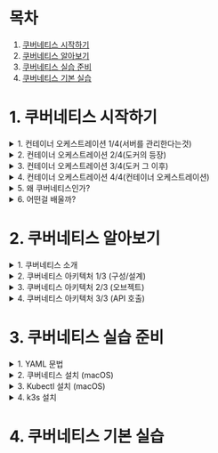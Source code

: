 # 목차

1. [쿠버네티스 시작하기](#1-쿠버네티스-시작하기)
2. [쿠버네티스 알아보기](#2-쿠버네티스-알아보기)
3. [쿠버네티스 실습 준비](#3-쿠버네티스-실습-준비)
4. [쿠버네티스 기본 실습](#4-쿠버네티스-기본-실습)


# 1. 쿠버네티스 시작하기



<details>
<summary>1. 컨테이너 오케스트레이션 1/4(서버를 관리한다는것)</summary>

## 1. 컨테이너 오케스트레이션 1/4(서버를 관리한다는것)

- 처음에는 ppt와 같은 문서로 서버를 관리 했지만, 너무 복잡했었다.
- 그래서 등장한게 CHEF, ANSIBLE, PUPPET 와 같이 문서보다는 코드로 관리하게 되었다.
- 이 설정 관리 도구도 공부를 해야 된다는 문제도 있었고, 서버를 복잡하게 관리하다보면 결국 관리 자체도 쉽지 않았다.
- 그래서 나타난 것이, 가상 머신이다. 서버 하나에 가상머신 여러개! 조금 느리고 관리가 불편하지만 나쁘지 않았다.
- 하지만, 이것도 클라우드에는 적용이 안되고, 특정 벤더에 dependency도 생기고 느리다는 단점 등이 존재 했다.
- 이때, 도커가 등장하게 된다.

</details>





<details>
<summary>2. 컨테이너 오케스트레이션 2/4(도커의 등장)</summary>

## 2. 컨테이너 오케스트레이션 2/4(도커의 등장)

- 모든 실행환경을 컨테이너로!
- 어디서든 동작하고 쉽고 효율적이다.

### 컨테이너의 특징
- 가상 머신과 비교하여 컨테이너 생성이 쉽고 효율적
- 컨테이너 이미지를 이용한 배포와 롤백이 간단
- 언어나 프레임워크에 상관없이 애플리케이션을 동일한 방식으로 관리
- 개발, 테스팅, 운영 환경은 물론 로컬 피시와 클라우드까지 동일한 환경을 구축
- 특정 클라우드 벤더에 종속적이지 않음

![image](https://user-images.githubusercontent.com/28394879/131446052-22870fea-3eb5-4664-a4e0-d83fb3becd25.png)


![image](https://user-images.githubusercontent.com/28394879/131446177-cfc2c567-14a1-4d3c-ad09-50704e9fb7c0.png)
- 과거에는 어떤 언어나 프레임워크를 쓰느냐에 따라서 방법이 달랐었다.
- 도커 등장이후로 동일한 방식으로 배포가 가능하다.
- 하지만, 컨테이너가 많아질수록 관리가 힘들어지는 단점이 존재했었다.


</details>





<details>
<summary>3. 컨테이너 오케스트레이션 3/4(도커 그 이후)</summary>

## 3. 컨테이너 오케스트레이션 3/4(도커 그 이후)

### 1. 배포는 어떻게 할까 ?
- 컨테이너 기술이 좋긴 한데, 배포는 어떻게 해야 좋을까 ?
![image](https://user-images.githubusercontent.com/28394879/131446762-6455070d-ddd8-4e5f-a8da-2d8b4adbb1dd.png)
- 도커만으로는, 위에 사진 처럼 각 서버마다 들어가서 같은 작업을 해주어야 한다. 
- 하나하나 관리하는게 쉽지 않다.

![image](https://user-images.githubusercontent.com/28394879/131446911-08039b1b-9b6f-4a6e-8f0e-b035781ad07c.png)
- 이렇게 많은 도커를 사용하다 보면, 컨테이너가 실행 안되어 있는 서버가 존재한다.
- 어느 서버에 여유가 있는지 보려면, 모니터링 도구를 만들어야 될 수도 있고, 하나하나 접속해서 관리해야 되는 단점이 있다.

![image](https://user-images.githubusercontent.com/28394879/131447236-dd7c5889-fb5d-4241-88ce-5d3ed25af160.png)
- 그리고 또 하나의 문제는, 중앙에서 모든 컨테이너의 버전 업데이트를 하거나 롤백을 할때 일일이 관리하는게 쉽지가 않다.

### 2. 서비스 검색은 어떻게 할까 ?
![image](https://user-images.githubusercontent.com/28394879/131447415-1e76867c-8ccd-4a4c-b128-881fd16d4a3b.png)

### 3. 서비스 노출(Gateway)은 어떻게 할까?
![image](https://user-images.githubusercontent.com/28394879/131447498-35434a6a-6bcc-40c4-bd1c-d8048845bd70.png)
- 이렇게 구성하는게 간단하긴 하지만, 매번 nginx 설정을 해줘야 돼서 귀찮다.
- 이런 설정들을 자동으로 할 수 없을까 ? 

### 4. 서비스 이상, 부하 모니터링은 어떻게 할까?
![image](https://user-images.githubusercontent.com/28394879/131447660-4ea23021-af5a-4908-af3e-a1489d58b152.png)
- 여러개의 컨테이너중에 5개의 컨테이너가 죽었을때 어떻게 할까 ?
- 직접 다 들어가서 확인하기에는 번거롭고 쉽지 않다.


### 컨테이너 오케스트레이션
![image](https://user-images.githubusercontent.com/28394879/131447781-71a2f8c1-7f4c-4efc-b072-92344a9b7f7f.png)
- 컨테이너 기술 자체는 좋은데, 더 많은 컨테이너를 관리하기 위해서 나온 기술이다.

</details>





<details>
<summary>4. 컨테이너 오케스트레이션 4/4(컨테이너 오케스트레이션)</summary>

## 4. 컨테이너 오케스트레이션 4/4(컨테이너 오케스트레이션)

### 컨테이너 오케스트레이션
![image](https://user-images.githubusercontent.com/28394879/131447781-71a2f8c1-7f4c-4efc-b072-92344a9b7f7f.png)
- 서버관리자가 하는 일들을 대신하는 프로그램을 만든 것이다.

### 컨테이너 오케스트레이션 특징
1. CLUSTER 
- 중앙제어 (master-node): 마스터서버를 하나 두고 마스터 서버에 명령을 하면 node에 다 명령이 간다.
- 네트워킹: 노드들끼리의 네트워크 통신이 잘 되어야 함 
- 노드 스케일: 노드의 갯수와 상관없이 잘 돌아야 함

2. STATE
- 상태 관리

3. SCHEDULING
- 배포 관리: 서버를 새로 띄워서 배포하거나, 적절한 서버에 배포를 하는 작업

4. ROLLOUT & ROLLBACK
- 배포 버전관리

5. SERVICE & DISCOVERY
- 서비스 등록 및 조회

6. VOLUME
- 볼륨 스토리지: 각 서버의 적절한 스토리지가 관리 됨 (NFS, AWS EBS, GCE PD, ...)


- 여러 컨테이너 오케스트레이션이 등장했지만, 쿠버네티스가 표준처럼 등장하게 된다.


</details>





<details>
<summary>5. 왜 쿠버네티스인가?</summary>

## 5. 왜 쿠버네티스인가?

### 쿠버네티스 소개
- 컨테이너를 쉽고 빠르게 배포/확장하고 관리를 자동화해주는 오픈소스 플랫폼 
- 1주일에 20억개의 컨테이너를 생성하는 google이 컨테이너 배포 시스템으로 사용하던 borg를 기반으로 만든 오픈소스


### 쿠버네티스 특징
- 오픈소스
- 엄청난 인기
- 무한한 확장성
- 사실상의 표준 (de facto)

### 오픈소스
![image](https://user-images.githubusercontent.com/28394879/131449875-55e3ebe9-16fd-4b6d-8386-bf0ff5a9145c.png)

### 엄청난 인기 
![image](https://user-images.githubusercontent.com/28394879/131449949-36b699f9-2bd6-4370-81ee-32557a3574a3.png)
![image](https://user-images.githubusercontent.com/28394879/131450017-b01531a8-7398-475e-8a45-1c630cdd5bd3.png)

### 무한한 확장성
![image](https://user-images.githubusercontent.com/28394879/131450067-ecd01e07-b979-4386-b71c-99f2edfe4551.png)

### 사실상의 표준 (de facto)
![image](https://user-images.githubusercontent.com/28394879/131450369-4e88e005-2080-4962-8aa6-08e3afa7c524.png)
![image](https://user-images.githubusercontent.com/28394879/131450439-92b09d66-39b9-4ca5-adfe-5f5b9b9a6ed8.png)
![image](https://user-images.githubusercontent.com/28394879/131450482-dfd5f984-ffea-441d-88ed-ad80781ca449.png)
- Cloud Native의 핵심적인 역할을 한다.
- 사실상 표준이기 떄문에, 인프라를 위해서 찾아보면 왠만한 것들은 이미 다 나와 있다.




</details>



<details>
<summary>6. 어떤걸 배울까?</summary>

## 6. 어떤걸 배울까?

![image](https://user-images.githubusercontent.com/28394879/131450946-d9e8fed9-d997-4313-b947-5cb0dcbb5edc.png)
- 도커를 모른다면, 쿠버네티스를 완벽하게 이해할 수 없다.

![image](https://user-images.githubusercontent.com/28394879/131451015-c629fc08-21da-4f66-8eda-fd4745d5576d.png)

### 학습범위
- 도커 컨테이너 실행하기
    - 도커와 도커컴포즈를 이용한 멀티 컨테이너 관리
    
- 쿠버네티스에 컨테이너 배포하기
    - 실습(hands-on) 환경 만들기
    - kubectl 사용법
    - pod, deployment, service 등
    - 기본 리소스 학습
    
- 외부 접속 설정 하기
    - Cluster IP, NodePort, LoadBalancer, Ingress
    - 서비스 타입 학습
    - 서비스 디스커버리 학습 

- 스케일 아웃 하기
    - 부하에 따른 컨테이너 개수 조정
    - 최소 리소스 요청 설정
    - 오토스케일링

- 그외 고급기능 소개
    - HELM 패키지 매니저 소개
    - GitOps, ServiceMesh 소개

### 다루지 않는 범위
- 다양한 환경별 특징 (bare, metal, EKS, ...)
- 쿠버네티스 패턴 (사이드카, 어댑터, ...)
- 관련 생태계 (서비스메시, 서버리스, ...)
- GitOps CI/CD
- 승인제어 등 고급 기능

### 학슴 목표
- 구성요소 이해
- 동작원리 파악
- 기본적인 사용법






</details>






# 2. 쿠버네티스 알아보기

<details>
<summary> 1. 쿠버네티스 소개 </summary>

## 1. 쿠버네티스 소개

### 발음 정리
| 용어 | 발음
|-----|----|
|master|마스터|
|node|노드 (구 minion 미니언)|
|k8s|쿠버네티스, 케이에잇츠, 케이팔에스|
|kubectl|큐브 컨트롤, 큐브 시티엘, 큐브커들|
|etcd|엣지디, 엣시디, 이티시디|
|pod|팟,파드,포드|
|istio|이스티오|
|helm|헬름,핾,햄|
|knative|케이 네이티브|

### 쿠버네티스 소개
- 컨테이너화된 애플리케이션을 자동으로 배포, 스케일링 및 관리
- 컨테이너를 쉽게 관리하고 연결하기 위해 논리적인 단위로 그룹화
- Google에서 15년간 경험을 토대로 최상의 아이디어와 방법들을 적용

### CloudNative 소개
- 클라우드 이전
  - 리소스를 한땀 한땀 직접 관리 
- 클라우드 이후
  - 수많은 리소스를 자유롭게 사용하고 추상적으로 관리
- 클라우드 환경에서 어떻게 애플리케이션을 배포하는게 좋은걸까?  
  - 컨테이너
  - 서미스메시
  - 마이크로 서비스
  - API
  - 인프라 쓰고 버려
  - DevOps
  - 위에 나열된 방법들이 클라우드 스럽다 혹은 CloudNative 하다고 하는것이다.

</details>







<details>
<summary> 2. 쿠버네티스 아키텍처 1/3 (구성/설계) </summary>

## 2. 쿠버네티스 아키텍처 1/3 (구성/설계)

### 쿠버네티스 - 원하는 상태
![image](https://user-images.githubusercontent.com/28394879/131660993-1aafd87b-713b-4a0a-9576-3fd4ae1342e2.png)
- 쿠버네티스가 내부적으로 이런 처리를 반복적으로 한다.

![image](https://user-images.githubusercontent.com/28394879/131661219-04a9f63b-047d-4d1d-851e-dbe0ed3e2308.png)
- 쿠버네티스는 여러개의 Desired State를 가지고 각각을 체크하는 Controller가 있다.


![image](https://user-images.githubusercontent.com/28394879/131661427-0b7f1bca-558e-4f05-983a-ce6004673adc.png)

### 쿠버네티스 마스터 - etcd
- 모든 상태와 데이터를 저장
- 분산 시스템으로 구성하여 안전성을 높임 (고가용성)
- 가볍고 빠르면서 정확하게 설계 (일관성)
- Key(directory)-Value 형태로 데이터 저장
- TTL(time to live), watch같은 부가 기능 제공
- 백업은 필수! 

### 쿠버네티스 마스터 - API server
- 상태를 바꾸거나 조회
- etcd와 유일하게 통신하는 모듈
- REST API 형태로 제공
- 권한을 체크하여 적절한 권한이 없을 경우 요청을 차단
- 관리자 요청 뿐 아니라 다양한 내부 모듈과 통신
- 수평으로 확장되도록 디자인 

### 쿠버네티스 마스터 - Scheduler
- 새로 생성된 Pod을 감지하고 실행할 노드를 선택
- 노드의 현재 상태와 Pod의 요구사항을 체크
  - 노드에 라벨을 부여
  - ex) a-zone, b-zone 또는 gpu-enabled, ...
  
### 쿠버네티스 마스터 - Controller
- 논리적으로 다양한 컨트롤러가 존재
  - 복제 컨트롤러
  - 노드 컨트롤러
  - 엔드포인트 컨트롤러...
- 끊임 없이 상태를 체크하고 원하는 상태를 유지
- 복잡성을 낮추기 위해 하나의 프로세스로 실행

### 쿠버네티스 마스터 - 조회 흐름
![image](https://user-images.githubusercontent.com/28394879/131662283-859beffc-9577-4d48-b555-f24c1a60ab9e.png)
- 컨트롤러는 컨틀롤러가 체크하고 있는 상태를 조회할 때 etcd에 직접 물어보는 것이 아닌, API Server에 물어본다.
![image](https://user-images.githubusercontent.com/28394879/131662303-1a74b598-48fb-4b74-99b5-5a57cb3419b4.png)
- API Server는 저 컨트롤러가 해당하는 리소스를 볼 수 있는지 권한을 체크한다. 
![image](https://user-images.githubusercontent.com/28394879/131662334-87e3be42-cc04-4dd9-911c-9f025664ddfc.png)
- 권한이 있다고 판단이 될 경우에, etcd 정보를 조회 해서 알려주게 된다.
![image](https://user-images.githubusercontent.com/28394879/131662351-08b00d63-3008-4e98-811e-df817608b4d7.png)
- 원하는 상태가 변경이 된다면, API Server에 요청을 한다.
![image](https://user-images.githubusercontent.com/28394879/131662378-1e90105b-b00b-47bf-b278-c1c5cd74a010.png)
- ApI Server에서 Controller한태 원하는 상태가 변경이 되었다고 알려준다.
![image](https://user-images.githubusercontent.com/28394879/131662406-465725b5-8ba9-4ae1-bdae-5ed336cdf7fa.png)
- Controller는 현재상태와 원하는 상태가 바뀌었기 때문에 조치를 해서 리소스 변경한다.
![image](https://user-images.githubusercontent.com/28394879/131662430-d5926bc4-77a0-4fb7-8e1d-f6cb10d8b7b6.png)
- Controller에서 변경한 내용을 API Server 에 전달 한다.
![image](https://user-images.githubusercontent.com/28394879/131662456-4ac1d410-1de4-48af-be47-43f29f13d324.png)
- API Server에서 변경할 수 있는 권한이 있는지 체크 한다.
![image](https://user-images.githubusercontent.com/28394879/131662482-7e7ea563-530f-49ba-9e56-b32e9c429f8a.png)
- 권한이 있다고 판단이 될 경우에, etcd에 정보를 갱신 한다.

### 쿠버네티스 마스터 - API Server 통신
![image](https://user-images.githubusercontent.com/28394879/131662584-3fd76f73-449c-4110-bdf9-cdd48f920ab5.png)


### 쿠버네티스 Node
![image](https://user-images.githubusercontent.com/28394879/131663378-9a13f7fc-4bdc-40bd-b03d-62b8e88d1dc5.png)

### 쿠버네티스 Node - Kubelet
- 각 노드에서 실행
- Pod을 실행/중지하고 상태를 체크
- CRI (Container Runtime Interface)
  - docker
  - Containerd
  - CRI-O
  - ...

### 쿠버네티스 Node - proxy
- 네트워크 프록시와 부하 분산 역할
- 성능상의 이유로 별도의 프록시 프로그램 대신
- iptables 또는 IPVS를 사용 (설정만 관리)


### 쿠버네티스 흐름 - pod이 생성되는 과정
![image](https://user-images.githubusercontent.com/28394879/131664138-51ab90db-e565-4fed-a059-0b33015f999d.png)
1. 관리자가 Pod 하나를 API Server에게 생성 요청 
![image](https://user-images.githubusercontent.com/28394879/131664154-3b959587-078d-4a83-aeb3-a565dfc5b902.png)
2. API Server가 etcd에 그 정보를 넣는다. (pod을 생성하라는 요청이 들어왔다 라는 정보를 넣음)
![image](https://user-images.githubusercontent.com/28394879/131664186-fef73161-303a-49f3-ba62-e03bbeaa3185.png)
3. Controller가 새로 생긴 팟이 있나 계속 체크를 하는데, 새 pod요청을 확인
![image](https://user-images.githubusercontent.com/28394879/131664212-d903d533-4527-4398-bd97-0f9a06981ec9.png)
4. 새 pod요청을 확인하고나서, 실제 pod을 할당하는 API서버에게 요청을 다시한다.
![image](https://user-images.githubusercontent.com/28394879/131664237-270eaef9-bc66-4197-8f13-0f8ff73daa87.png)
5. API Server에서 etcd에 Pod 할당요청 해라 라고 상태를 바꾼다.
![image](https://user-images.githubusercontent.com/28394879/131664261-e34811d6-b62d-40bb-ad49-17387c7e5a22.png)
6. 스케줄러는 계속 Pod 할당요청이 있는지 체크를 하는데, Pod 할당요청 확인
![image](https://user-images.githubusercontent.com/28394879/131664297-c6ceac46-1a50-4c7a-9286-5800672a4605.png)
7. 여러개의 노드중에 어디에 띄울까 고민을 하다가 특정 노드에 Pod을 할당한다. 그러고나서 API Server에 요청
![image](https://user-images.githubusercontent.com/28394879/131664319-f02d09e8-8c67-409d-a905-ec8ebaabaad2.png)
8. API Server에서 할당은 완료 되었고, 실행되기 전 상태라는 것을 etcd에 저장 
![image](https://user-images.githubusercontent.com/28394879/131664347-a9c4f53b-7a31-45cd-858b-b7e5edcacbe7.png)
9. Kubelet이 계속해서 할당은 됐지만 미실행인 Pod이 있는지 계속 체크, 미실행 Pod 확인 
![image](https://user-images.githubusercontent.com/28394879/131664392-4b6a4429-8108-402c-90f8-56b409b304ad.png)
10. 미실행 Pod을 생성 해주고, 그정보를 다시 API Server로 요청 
![image](https://user-images.githubusercontent.com/28394879/131664513-6a9233d8-546a-4435-8a02-74feb8368025.png)
11. API Server가 etcd에 pod이 특정노드에 할당되었고 실행중이다 라는 것을 업데이트 시킨다.
![image](https://user-images.githubusercontent.com/28394879/131664557-4ae10c8a-4168-4d45-b1d7-535814561e48.png)




</details>




<details>
<summary> 3. 쿠버네티스 아키텍처 2/3 (오브젝트) </summary>

## 3. 쿠버네티스 아키텍처 2/3 (오브젝트)

### Pod
![image](https://user-images.githubusercontent.com/28394879/131675731-3f1e7fe9-0bfb-4771-bbad-e6b66e2ad94a.png)
- 가장 작은 배포 단위 

![image](https://user-images.githubusercontent.com/28394879/131675983-d29b3752-9a25-4308-ad4f-4977bb5843c2.png)
- 전체 클러스터에서 고유한 IP를 할당 

![image](https://user-images.githubusercontent.com/28394879/131676101-271f901e-b96d-45e2-95ee-7c36d1de992e.png)
- 여러개의 컨테이너가 하나의 Pod에 속할 수 있음

### ReplicaSet
![image](https://user-images.githubusercontent.com/28394879/131676510-6a146a4a-a0de-4d6a-911a-69f50ae6ac96.png)
- 여러개의 Pod을 관리

![image](https://user-images.githubusercontent.com/28394879/131677224-31f485dc-83d5-4f77-9127-da9702bb8a6c.png)
- 새로운 Pod은 Template을 참고하여 생성

![image](https://user-images.githubusercontent.com/28394879/131677321-75c7c1ee-9031-4b0b-bebb-aae1036ae4a9.png)
- 신규 Pod을 생성하거나 기존 Pod을 제거하여 원하는 수(Replicas)를 유지

### Deployment
![image](https://user-images.githubusercontent.com/28394879/131677421-b279f566-52c5-471d-8efd-885db24069df.png)
- 배포 버전을 관리 

![image](https://user-images.githubusercontent.com/28394879/131677530-50fb9d9c-0f0f-4e7c-a2ee-6c52202c8c87.png)
![image](https://user-images.githubusercontent.com/28394879/131677700-db746234-825c-4132-9385-28152d4263dd.png)
![image](https://user-images.githubusercontent.com/28394879/131677843-18eebcde-4085-465d-8ef2-dd77c1412639.png)
- 내부적으로 ReplicaSet을 이용

### 다양한 Workload
![image](https://user-images.githubusercontent.com/28394879/131677934-3a0f09db-b817-49d7-9b17-aea799463312.png)
- DAEMON SET
  - 모든 노드에 꼭 하나의 POD이 떠있길 원할 때 사용 
  - 로그 수집, 모니터링 등등 
- STATEFUL SETS
  - 순서대로 POD을 실행 하고 싶거나, 같은것을 계속 재활용 하고 싶을때 사용
- JOB
  - 한번 실행 하고 죽는 POD을 원할 때 사용 
  
### Service - ClusterIP
![image](https://user-images.githubusercontent.com/28394879/131678484-de38a8cb-17d2-41ec-98a9-773fa712a3cb.png)
- 클러스터 내부에서 사용하는 프록시 

![image](https://user-images.githubusercontent.com/28394879/131678586-979b3828-c1a4-475f-afe6-aabbfec7ad6f.png)
- Pod은 동적이지만 서비스는 고유 IP를 가짐 

![image](https://user-images.githubusercontent.com/28394879/131678733-4f76684e-ac49-4d09-96db-ffef28e7563c.png)
- 클러스터 내부에서 서비스 연결은 DNS를 이용

### Service - NodePort
![image](https://user-images.githubusercontent.com/28394879/131678937-19b79f7d-050f-4d42-b9fa-519ad012ae91.png)
- 노드(host)에 노출되어 외부에서 접근 가능한 서비스

![image](https://user-images.githubusercontent.com/28394879/131679094-97b3f8bc-f2c8-4515-ac21-c3b71adb4c74.png)
- 모든 노드에 동일한 포트로 생성

### Service - LoadBalancer
![image](https://user-images.githubusercontent.com/28394879/131679198-d2770b83-a1c5-4e15-b7db-ab230cc4fe2e.png)
![image](https://user-images.githubusercontent.com/28394879/131679337-4a36c134-5eaa-49a7-b27f-adf376e74ea2.png)
- 하나의 IP주소를 외부에 노출


### Ingress
![image](https://user-images.githubusercontent.com/28394879/131679475-c131ab93-e69e-4596-893e-d2fed9fbe18e.png)
- 도메인 또는 경로별 라우팅
  - Nginx, HAProxy, ALB, ...


### 일반적인 구성
![image](https://user-images.githubusercontent.com/28394879/131679719-73eaa1a0-b6d7-4b3c-8823-ae22ce32ae06.png)


### 그 외 기본 오브젝트
- Volume - Storage (EBS, NFS, ...)
- Namespace - 논리적인 리소스 구분
- ConfigMap/Secret - 설정
- ServiceAccount - 권한계정
- Role/ClusterRole - 권한설정 (get, list, watch, create, ...)
- ... 


</details>




<details>
<summary> 4. 쿠버네티스 아키텍처 3/3 (API 호출) </summary>

## 4. 쿠버네티스 아키텍처 3/3 (API 호출)

### Object Sepc - YAML
![image](https://user-images.githubusercontent.com/28394879/131784205-8dbf9c90-347d-42f8-b3e2-aacf5d759e5d.png)
![image](https://user-images.githubusercontent.com/28394879/131784283-aea81a87-153b-493f-ad27-5eee72e2b110.png)
![image](https://user-images.githubusercontent.com/28394879/131784346-7be9cf9a-e40d-4357-a10e-d643e7765110.png)

### Object Spec
- apiVersion
  - apps/v1, v1, batch/v1, networking.k8s.io/v1, ...
- kind
  - Pod, Deployment, Service, Ingress, ...
- metadata
  - name, label, namespace, ...
- spec
  - 각종 설정  (https://kubernetes.io/docs/reference/generated/kubernetes-api/v1.18)
- status(read-only)
  - 시스템에서 관리하는 최신 상태

### API 호출하기
- 원하는 상태(desired state)를 다양한 오브젝트(object)로 정의(spec)하고 aPI 서버에 yaml형식으로 전달

### ReplicaSet 생성 과정
![image](https://user-images.githubusercontent.com/28394879/131784818-ce00d7b8-3617-4421-96a0-60349179112f.png)



</details>









# 3. 쿠버네티스 실습 준비


<details>
<summary>1. YAML 문법</summary>

## 1. YAML 문법

### 기본 문법
- 들여 쓰기(indent)
  - 들여쓰기는 기본적으로 2칸 또는 4칸을 지원
  - 추천: 2칸 들여쓰기

- 데이터 정의 (map)
  - 데이터는 key: value 형식으로 정의한다.

- 배열 정의 (array)
  - 배열은 -로 표시한다. 

- 주석 (comment)
  - 주석은 #으로 표시한다.

- 참/거짓, 숫자표현
  - 참거짓: 참/거짓은 true, false 외에 yes, no 를 지원한다. 
  - 숫자: 정수 또는 실수를 따옴표(") 없이 사용하면 숫자로 인식한다.
  
- 줄바꿈 (newline)
  - 여러 줄을 표현하는 방법이다.
  - "|"지시어는 마지막 줄바꿈이 포함
  - "|-" 지시어는 마지막 줄바꿈을 제외
  - ">" 지시어는 중간에 들어간 빈줄을 제외
  
### 주의 사항
- 띄어쓰기
  - key와 value사이에는 반드시 빈칸이 필요하다. 
  - key: value (O)
  - key:value (X)
- 문자열 따옴표
  - 대부분의 문자열을 따옴표 없이 사용할 수 있지만 `:`가 들어간 경우는 반드시 따옴표가 필요하다.
  - windows_drive: c: (X)
  - windows_drive: "c:" (O)
  - windows_drive: 'c:' (O)
  

</details>



<details>
<summary>2. 쿠버네티스 설치 (macOS)</summary>

## 2. 쿠버네티스 설치 (macOS)

### 개발 vs 운영
- 쿠버네티스를 운영환경에 설치하기 위해서는 최소 3대의 마스터 서버와 컨테이너 배포를 위한
  n개의 노드 서버가 필요하다.
  ![image](https://user-images.githubusercontent.com/28394879/131940587-f8ac0de2-94a0-4599-85d1-eb3f0dbb7f3c.png)
- 이러한 설치는 과정이 복잡하고 배포 환경(AWS, Google Cloud, Azure, Bare Metal, ...)
  에 따라 방법이 다르기 때문에 처음 공부할 때 바로 구축하기는 적합하지 않다.
- 여기서 개발 환경을 위해 마스터와 노드를 하나의 서버에 설치하여 손쉽게 관리하는 방법을 사용 한다.
  ![image](https://user-images.githubusercontent.com/28394879/131940742-daaa8e19-fc87-4c54-ab76-89d011de46d6.png)
- 대표적인 개발 환경 구축 방법으로 minikube, k3s, docker for desktop, kind가 있다.
- 대부분의 환경에서 사용할 수 있고 간편하며, 무료인 minikube를 추천하지만 설치할 수 없거나 사양이 낮은 경우엔
  저렴한 비용으로 테스트할 수 있는(1,000원 이하) k3s를 추천 한다.

```
주의
개발환경과 운영환경의 가장 큰 차이점은 개발환경은 단일 노드로 여러 노드에 스케줄링하는 테스트가
어렵고 LoadBalancer와 Persistent Local Storage 또한 가상으로 만들어야 한다.
이러한 실습을 정확하게 하려면 운영환경(멀티노드)에서 진행해야 한다. 
```

### minikube
- 쿠버네티스 클러스터를 실행하려면 최소한 scheduler, controller, api-server, etcd,
  kubelet, kube-proxy를 설치해야 하고 필요에 따라 dns, ingress controller, storage class등을
  설치해야 한다. 쿠버네티스 설치 또한 중요한 과정이지만 처음 공부할 땐 설치보단 실질적인 사용법을 익히는게 중요하다.
- 이러한 설치를 쉽고 빠르게 하기 위한 도구가 minikube 이다. minikube는 windows, macOS,
  linux에서 사용할 수 있고 다양한 가상 환경(Hyperkit, Hyper-V, Docker, VirtualBox등)을 지원하여 대부분의
  환경에서 문제없이 동작한다.

### macOS에서 설치
```
# homebrew를 사용하고 있을떈
brew install minikube

# homebrew를 사용하지 않을땐
curl -Lo minikube https://storage.googleapis.com/minikube/releases/latest/minikube-darwin-amd64
chmod +x minikube
mv ./minikube /usr/local/bin/ 
```

### minikube 기본 명령어
- 버전 확인
  - minikube version
- 가상머신 시작
  - minikube start --driver=hyperkit
- driver 에러가 발생한다면 virtual box를 사용
  - minikube start --driver=virtualbox
- 가상머신 대신 docker (m1에서는 이걸 사용해야 됨)
  - minikube start --driver=docker
- 특정 k8s 버전 실행
  - minikube start --kubernetes-version=v1.20.0
- 상태 확인
  - minikube status
- 정지
  - minikube stop
- 삭제
  - minikube delete
- ssh 접속
  - minikube ssh
- ip 확인
  - minikube ip

</details>





<details>
<summary>3. Kubectl 설치 (macOS)</summary>

## 3. Kubectl 설치 (macOS)

- `kubectl`은 쿠버네티스 CLI 도구이다. 
- 쿠버네티스 클러스터에 명령어를 전달하는 가장 흔한 방법이고 실습을 하면서 수십, 수백번 사용할 예정이다.

### kubectl 설치 (macOS)
```
# homebrew를 사용하고 있다면
brew install kubectl

# homebrew를 사용하지 않는다면, 직접 binary 다운로드
curl -LO https://storage.googleapis.com/kubenetes-release/release/v1.20.0/bin/darwin/amd64/kubectl 
chmod +x kubectl
mv ./kubectl /usr/local/bin/ 

# homebrew를 사용하지 않을떄 (m1)
curl -LO "https://dl.k8s.io/release/$(curl -L -s https://dl.k8s.io/release/stable.txt)/bin/darwin/arm64/kubectl"
chmod +x kubectl
mv ./kubectl /usr/local/bin/ 
```


</details>






<details>
<summary>4. k3s 설치 </summary>

## 4. k3s 설치


</details>










# 4. 쿠버네티스 기본 실습
